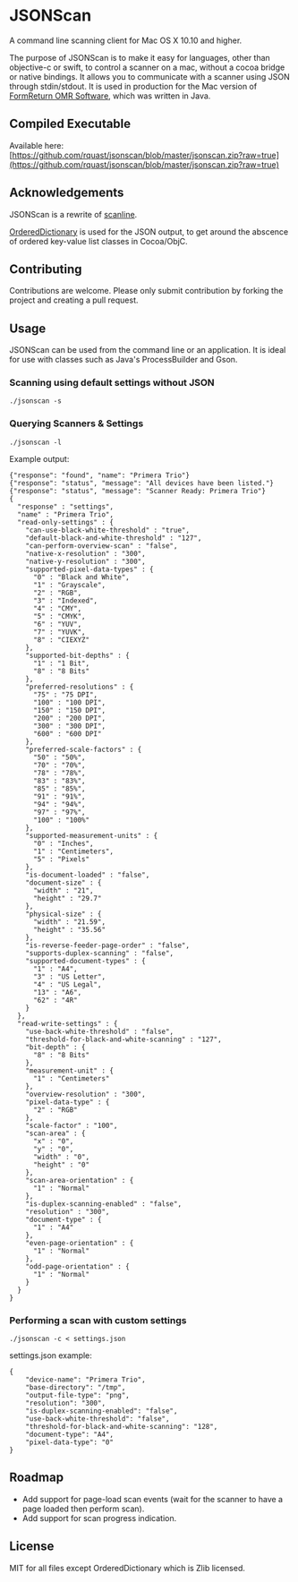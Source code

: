 # JSONScan

A command line scanning client for Mac OS X 10.10 and higher.

The purpose of JSONScan is to make it easy for languages, other than objective-c or swift, to control a scanner on a mac, without a cocoa bridge or native bindings. It allows you to communicate with a scanner using JSON through stdin/stdout. It is used in production for the Mac version of [FormReturn OMR Software](https://www.formreturn.com), which was written in Java.

## Compiled Executable

Available here: [https://github.com/rquast/jsonscan/blob/master/jsonscan.zip?raw=true](https://github.com/rquast/jsonscan/blob/master/jsonscan.zip?raw=true)

## Acknowledgements

JSONScan is a rewrite of [scanline](https://github.com/klep/scanline).

[OrderedDictionary](https://github.com/nicklockwood/OrderedDictionary) is used for the JSON output, to get around the abscence of ordered key-value list classes in Cocoa/ObjC.

## Contributing

Contributions are welcome. Please only submit contribution by forking the project and creating a pull request.

## Usage

JSONScan can be used from the command line or an application. It is ideal for use with classes such as Java's ProcessBuilder and Gson.

### Scanning using default settings without JSON

```
./jsonscan -s
```

### Querying Scanners & Settings

```
./jsonscan -l
```

Example output:

```
{"response": "found", "name": "Primera Trio"}
{"response": "status", "message": "All devices have been listed."}
{"response": "status", "message": "Scanner Ready: Primera Trio"}
{
  "response" : "settings",
  "name" : "Primera Trio",
  "read-only-settings" : {
    "can-use-black-white-threshold" : "true",
    "default-black-and-white-threshold" : "127",
    "can-perform-overview-scan" : "false",
    "native-x-resolution" : "300",
    "native-y-resolution" : "300",
    "supported-pixel-data-types" : {
      "0" : "Black and White",
      "1" : "Grayscale",
      "2" : "RGB",
      "3" : "Indexed",
      "4" : "CMY",
      "5" : "CMYK",
      "6" : "YUV",
      "7" : "YUVK",
      "8" : "CIEXYZ"
    },
    "supported-bit-depths" : {
      "1" : "1 Bit",
      "8" : "8 Bits"
    },
    "preferred-resolutions" : {
      "75" : "75 DPI",
      "100" : "100 DPI",
      "150" : "150 DPI",
      "200" : "200 DPI",
      "300" : "300 DPI",
      "600" : "600 DPI"
    },
    "preferred-scale-factors" : {
      "50" : "50%",
      "70" : "70%",
      "78" : "78%",
      "83" : "83%",
      "85" : "85%",
      "91" : "91%",
      "94" : "94%",
      "97" : "97%",
      "100" : "100%"
    },
    "supported-measurement-units" : {
      "0" : "Inches",
      "1" : "Centimeters",
      "5" : "Pixels"
    },
    "is-document-loaded" : "false",
    "document-size" : {
      "width" : "21",
      "height" : "29.7"
    },
    "physical-size" : {
      "width" : "21.59",
      "height" : "35.56"
    },
    "is-reverse-feeder-page-order" : "false",
    "supports-duplex-scanning" : "false",
    "supported-document-types" : {
      "1" : "A4",
      "3" : "US Letter",
      "4" : "US Legal",
      "13" : "A6",
      "62" : "4R"
    }
  },
  "read-write-settings" : {
    "use-back-white-threshold" : "false",
    "threshold-for-black-and-white-scanning" : "127",
    "bit-depth" : {
      "8" : "8 Bits"
    },
    "measurement-unit" : {
      "1" : "Centimeters"
    },
    "overview-resolution" : "300",
    "pixel-data-type" : {
      "2" : "RGB"
    },
    "scale-factor" : "100",
    "scan-area" : {
      "x" : "0",
      "y" : "0",
      "width" : "0",
      "height" : "0"
    },
    "scan-area-orientation" : {
      "1" : "Normal"
    },
    "is-duplex-scanning-enabled" : "false",
    "resolution" : "300",
    "document-type" : {
      "1" : "A4"
    },
    "even-page-orientation" : {
      "1" : "Normal"
    },
    "odd-page-orientation" : {
      "1" : "Normal"
    }
  }
}
```

### Performing a scan with custom settings

```
./jsonscan -c < settings.json
```

settings.json example:

```
{
    "device-name": "Primera Trio",
    "base-directory": "/tmp",
    "output-file-type": "png",
    "resolution": "300",
    "is-duplex-scanning-enabled": "false",
    "use-back-white-threshold": "false",
    "threshold-for-black-and-white-scanning": "128",
    "document-type": "A4",
    "pixel-data-type": "0"
}
```

## Roadmap

- Add support for page-load scan events (wait for the scanner to have a page loaded then perform scan).
- Add support for scan progress indication.

## License

MIT for all files except OrderedDictionary which is Zlib licensed.
